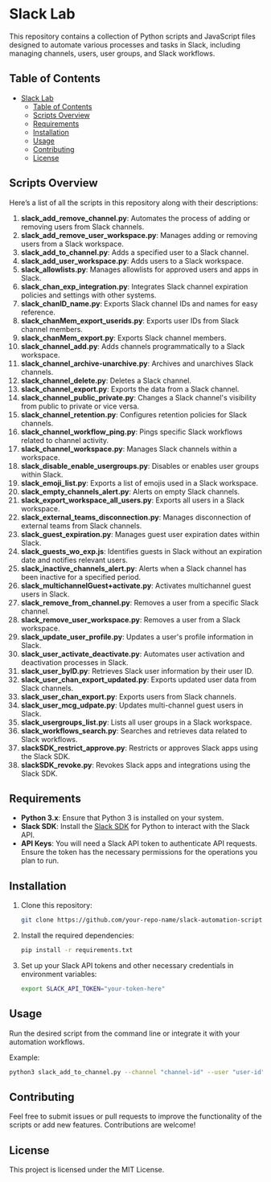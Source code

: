 # Slack Lab

This repository contains a collection of Python scripts and JavaScript files designed to automate various processes and tasks in Slack, including managing channels, users, user groups, and Slack workflows.

## Table of Contents
- [Slack Lab](#slack-lab)
  - [Table of Contents](#table-of-contents)
  - [Scripts Overview](#scripts-overview)
  - [Requirements](#requirements)
  - [Installation](#installation)
  - [Usage](#usage)
  - [Contributing](#contributing)
  - [License](#license)

## Scripts Overview
Here’s a list of all the scripts in this repository along with their descriptions:

1. **slack_add_remove_channel.py**: Automates the process of adding or removing users from Slack channels.
2. **slack_add_remove_user_workspace.py**: Manages adding or removing users from a Slack workspace.
3. **slack_add_to_channel.py**: Adds a specified user to a Slack channel.
4. **slack_add_user_workspace.py**: Adds users to a Slack workspace.
5. **slack_allowlists.py**: Manages allowlists for approved users and apps in Slack.
6. **slack_chan_exp_integration.py**: Integrates Slack channel expiration policies and settings with other systems.
7. **slack_chanID_name.py**: Exports Slack channel IDs and names for easy reference.
8. **slack_chanMem_export_userids.py**: Exports user IDs from Slack channel members.
9. **slack_chanMem_export.py**: Exports Slack channel members.
10. **slack_channel_add.py**: Adds channels programmatically to a Slack workspace.
11. **slack_channel_archive-unarchive.py**: Archives and unarchives Slack channels.
12. **slack_channel_delete.py**: Deletes a Slack channel.
13. **slack_channel_export.py**: Exports the data from a Slack channel.
14. **slack_channel_public_private.py**: Changes a Slack channel's visibility from public to private or vice versa.
15. **slack_channel_retention.py**: Configures retention policies for Slack channels.
16. **slack_channel_workflow_ping.py**: Pings specific Slack workflows related to channel activity.
17. **slack_channel_workspace.py**: Manages Slack channels within a workspace.
18. **slack_disable_enable_usergroups.py**: Disables or enables user groups within Slack.
19. **slack_emoji_list.py**: Exports a list of emojis used in a Slack workspace.
20. **slack_empty_channels_alert.py**: Alerts on empty Slack channels.
21. **slack_export_workspace_all_users.py**: Exports all users in a Slack workspace.
22. **slack_external_teams_disconnection.py**: Manages disconnection of external teams from Slack channels.
23. **slack_guest_expiration.py**: Manages guest user expiration dates within Slack.
24. **slack_guests_wo_exp.js**: Identifies guests in Slack without an expiration date and notifies relevant users.
25. **slack_inactive_channels_alert.py**: Alerts when a Slack channel has been inactive for a specified period.
26. **slack_multichannelGuest+activate.py**: Activates multichannel guest users in Slack.
27. **slack_remove_from_channel.py**: Removes a user from a specific Slack channel.
28. **slack_remove_user_workspace.py**: Removes a user from a Slack workspace.
29. **slack_update_user_profile.py**: Updates a user's profile information in Slack.
30. **slack_user_activate_deactivate.py**: Automates user activation and deactivation processes in Slack.
31. **slack_user_byID.py**: Retrieves Slack user information by their user ID.
32. **slack_user_chan_export_updated.py**: Exports updated user data from Slack channels.
33. **slack_user_chan_export.py**: Exports users from Slack channels.
34. **slack_user_mcg_udpate.py**: Updates multi-channel guest users in Slack.
35. **slack_usergroups_list.py**: Lists all user groups in a Slack workspace.
36. **slack_workflows_search.py**: Searches and retrieves data related to Slack workflows.
37. **slackSDK_restrict_approve.py**: Restricts or approves Slack apps using the Slack SDK.
38. **slackSDK_revoke.py**: Revokes Slack apps and integrations using the Slack SDK.

## Requirements
- **Python 3.x**: Ensure that Python 3 is installed on your system.
- **Slack SDK**: Install the [Slack SDK](https://slack.dev/python-slack-sdk/) for Python to interact with the Slack API.
- **API Keys**: You will need a Slack API token to authenticate API requests. Ensure the token has the necessary permissions for the operations you plan to run.

## Installation
1. Clone this repository:
   ```bash
   git clone https://github.com/your-repo-name/slack-automation-scripts.git
   ```
2. Install the required dependencies:
   ```bash
   pip install -r requirements.txt
   ```
3. Set up your Slack API tokens and other necessary credentials in environment variables:
   ```bash
   export SLACK_API_TOKEN="your-token-here"
   ```

## Usage
Run the desired script from the command line or integrate it with your automation workflows.

Example:
```bash
python3 slack_add_to_channel.py --channel "channel-id" --user "user-id"
```

## Contributing
Feel free to submit issues or pull requests to improve the functionality of the scripts or add new features. Contributions are welcome!

## License
This project is licensed under the MIT License.
